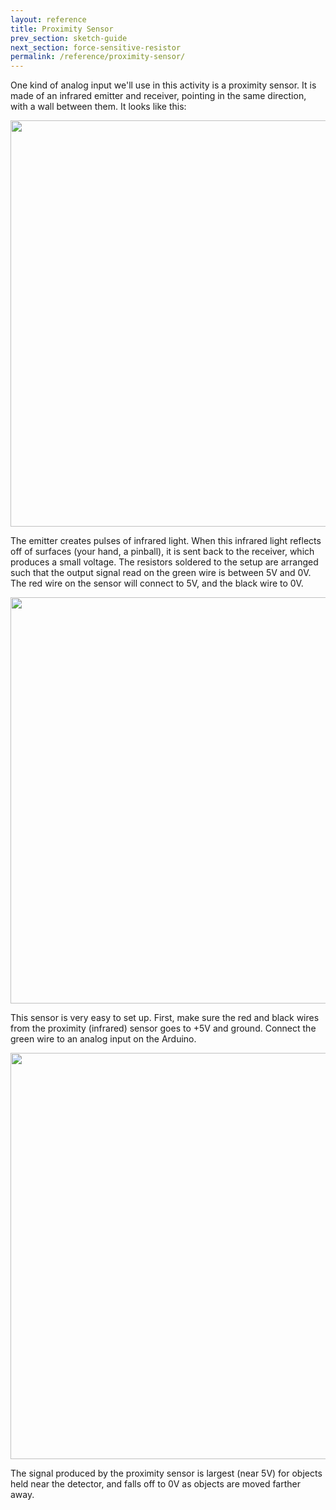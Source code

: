 ```yaml
---
layout: reference
title: Proximity Sensor
prev_section: sketch-guide
next_section: force-sensitive-resistor
permalink: /reference/proximity-sensor/
---
```



One kind of analog input we'll use in this activity is a proximity sensor. It is made of an infrared emitter and receiver, pointing in the same direction, with a wall between them. It looks like this: 

<img src="{{ site.baseurl }}/img/proximity-sensor-closeup.png" style="width: 650px"/>


The emitter creates pulses of infrared light. When this infrared light reflects off of surfaces (your hand, a pinball), it is sent back to the receiver, which produces a small voltage. The resistors soldered to the setup are arranged such that the output signal read on the green wire is between 5V and 0V. The red wire on the sensor will connect to 5V, and the black wire to 0V.

<img src="{{ site.baseurl }}/img/proximity-sensor-zoomout.png" style="width: 650px"/>

This sensor is very easy to set up. First, make sure the red and black wires from the proximity (infrared) sensor goes to +5V and ground. Connect the green wire to an analog input on the Arduino. 

<img src="{{ site.baseurl }}/img/proximity-connection.jpg" style="width: 650px"/>

The signal produced by the proximity sensor is largest (near 5V) for objects held near the detector, and falls off to 0V as objects are moved farther away. 

